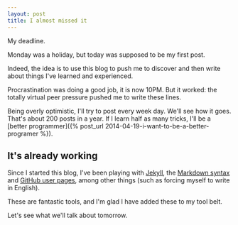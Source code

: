 ```yaml
---
layout: post
title: I almost missed it
---
```


My deadline. 

Monday was a holiday, but today was supposed to be my first post.

Indeed, the idea is to use this blog to push me to discover and then write about things I've learned and experienced.

Procrastination was doing a good job, it is now 10PM. But it worked: the totally virtual peer pressure pushed me to write these lines.

Being overly optimistic, I'll try to post every week day. We'll see how it goes. That's about 200 posts in a year. If I learn half as many tricks, I'll be a [better programmer]({% post_url 2014-04-19-i-want-to-be-a-better-programer %}).

## It's already working

Since I started this blog, I've been playing with [Jekyll](http://jekyllrb.com/), the [Markdown syntax](https://daringfireball.net/projects/markdown/) and [GitHub user pages](https://help.github.com/articles/user-organization-and-project-pages), among other things (such as forcing myself to write in English).

These are fantastic tools, and I'm glad I have added these to my tool belt.

Let's see what we'll talk about tomorrow.
